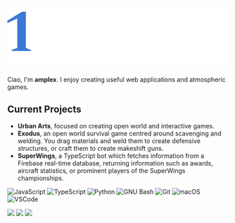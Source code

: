 # ![Header](./Assets/Header.png)

Ciao, I'm **amplex**. I enjoy creating useful web applications and atmospheric games.

## Current Projects
- **Urban Arts**, focused on creating open world and interactive games.
- **Exodus**, an open world survival game centred around scavenging and welding. You drag materials and weld them to create defensive structures, or craft them to create makeshift guns.
- **SuperWings**, a TypeScript bot which fetches information from a Firebase real-time database, returning information such as awards, aircraft statistics, or prominent players of the SuperWings championships.

![JavaScript](https://img.shields.io/badge/-JavaScript-black?style=flat-square&logo=javascript)
![TypeScript](https://img.shields.io/badge/-TypeScript-black?style=flat-square&logo=TypeScript)
![Python](https://img.shields.io/badge/-Python-black?style=flat-square&logo=Python)
![GNU Bash](https://img.shields.io/badge/-GNU%20Bash-black?style=flat-square&logo=GNU%20Bash)
![Git](https://img.shields.io/badge/-Git-black?style=flat-square&logo=git)
![macOS](https://img.shields.io/badge/-macOS-black?style=flat-square&logo=macos)
![VSCode](https://img.shields.io/badge/-VSCode-black?style=flat-square&logo=visualstudiocode)

![](http://github-profile-summary-cards.vercel.app/api/cards/profile-details?username=1amplex&theme=moonlight)
![](http://github-profile-summary-cards.vercel.app/api/cards/repos-per-language?username=1amplex&theme=moonlight)
![](http://github-profile-summary-cards.vercel.app/api/cards/most-commit-language?username=1amplex&theme=moonlight)
